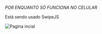 *POR ENQUANTO SÓ FUNCIONA NO CELULAR*

Está sendo usado SwipeJS

![Pagina incial](https://user-images.githubusercontent.com/100418456/198199390-e1e81334-2396-4382-903e-8e3218e4c5f8.png)
